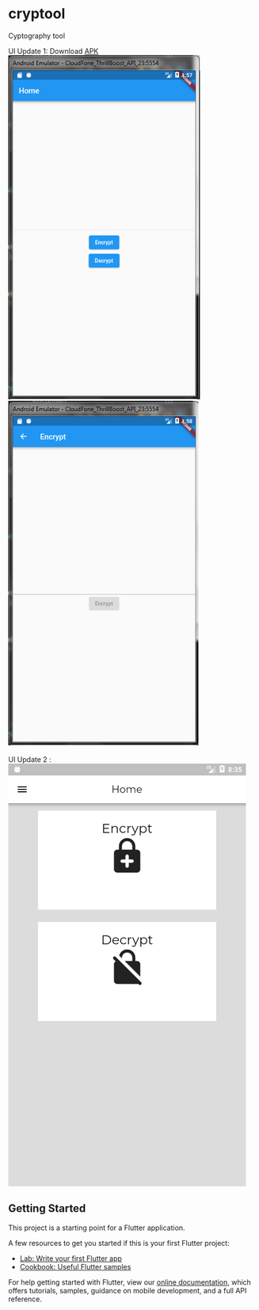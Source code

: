 # cryptool

Cyptography tool


UI Update 1: Download [APK](https://drive.google.com/drive/folders/13rlbKG_juomRCbjuo-K3mMSUSneaUbfR?usp=sharing)\
![Screenshots](resources/update1/scr1.PNG)
![Screenshots](resources/update1/scr2.PNG)
\
\
UI Update 2 :\
![Screenshots](resources/update2/scr1.PNG)

## Getting Started

This project is a starting point for a Flutter application.

A few resources to get you started if this is your first Flutter project:

- [Lab: Write your first Flutter app](https://flutter.dev/docs/get-started/codelab)
- [Cookbook: Useful Flutter samples](https://flutter.dev/docs/cookbook)

For help getting started with Flutter, view our
[online documentation](https://flutter.dev/docs), which offers tutorials,
samples, guidance on mobile development, and a full API reference.
